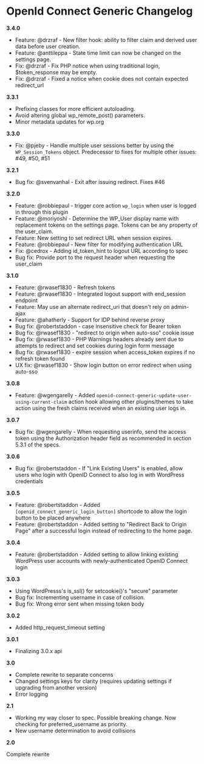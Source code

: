 
# OpenId Connect Generic Changelog

**3.4.0**

* Feature: @drzraf - New filter hook: ability to filter claim and derived user data before user creation.
* Feature: @anttileppa - State time limit can now be changed on the settings page.
* Fix: @drzraf - Fix PHP notice when using traditional login, $token_response may be empty.
* Fix: @drzraf - Fixed a notice when cookie does not contain expected redirect_url 

**3.3.1**

* Prefixing classes for more efficient autoloading.
* Avoid altering global wp_remote_post() parameters.
* Minor metadata updates for wp.org

**3.3.0**

* Fix: @pjeby - Handle multiple user sessions better by using the `WP_Session_Tokens` object. Predecessor to fixes for multiple other issues: #49, #50, #51

**3.2.1**

* Bug fix: @svenvanhal - Exit after issuing redirect. Fixes #46

**3.2.0**

* Feature: @robbiepaul - trigger core action `wp_login` when user is logged in through this plugin
* Feature: @moriyoshi - Determine the WP_User display name with replacement tokens on the settings page. Tokens can be any property of the user_claim.
* Feature: New setting to set redirect URL when session expires.
* Feature: @robbiepaul - New filter for modifying authentication URL
* Fix: @cedrox - Adding id_token_hint to logout URL according to spec
* Bug fix: Provide port to the request header when requesting the user_claim

**3.1.0**

* Feature: @rwasef1830 - Refresh tokens 
* Feature: @rwasef1830 - Integrated logout support with end_session endpoint
* Feature: May use an alternate redirect_uri that doesn't rely on admin-ajax
* Feature: @ahatherly - Support for IDP behind reverse proxy
* Bug fix: @robertstaddon - case insensitive check for Bearer token
* Bug fix: @rwasef1830 - "redirect to origin when auto-sso" cookie issue
* Bug fix: @rwasef1830 - PHP Warnings headers already sent due to attempts to redirect and set cookies during login form message
* Bug fix: @rwasef1830 - expire session when access_token expires if no refresh token found
* UX fix: @rwasef1830 - Show login button on error redirect when using auto-sso

**3.0.8**

* Feature: @wgengarelly - Added `openid-connect-generic-update-user-using-current-claim` action hook allowing other plugins/themes
  to take action using the fresh claims received when an existing user logs in.

**3.0.7**

* Bug fix: @wgengarelly - When requesting userinfo, send the access token using the Authorization header field as recommended in 
section 5.3.1 of the specs. 

**3.0.6**

* Bug fix: @robertstaddon - If "Link Existing Users" is enabled, allow users who login with OpenID Connect to also log in with WordPress credentials

**3.0.5**

* Feature: @robertstaddon - Added `[openid_connect_generic_login_button]` shortcode to allow the login button to be placed anywhere
* Feature: @robertstaddon - Added setting to "Redirect Back to Origin Page" after a successful login instead of redirecting to the home page.

**3.0.4**

* Feature: @robertstaddon - Added setting to allow linking existing WordPress user accounts with newly-authenticated OpenID Connect login

**3.0.3**

* Using WordPresss's is_ssl() for setcookie()'s "secure" parameter
* Bug fix: Incrementing username in case of collision.
* Bug fix: Wrong error sent when missing token body

**3.0.2**

* Added http_request_timeout setting

**3.0.1**

* Finalizing 3.0.x api

**3.0**

* Complete rewrite to separate concerns
* Changed settings keys for clarity (requires updating settings if upgrading from another version)
* Error logging

**2.1**

* Working my way closer to spec. Possible breaking change.  Now checking for preferred_username as priority.
* New username determination to avoid collisions

**2.0**

Complete rewrite


